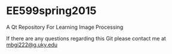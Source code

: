# EE599spring2015
A Qt Repository For Learning Image Processing

If there are any questions regarding this Git please contact me at mbgi222@g.uky.edu
